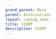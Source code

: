 ```yaml
---
grand_parent: More
parent: Associations
layout: coming_soon
title: SIGMT
description: SIGMT
---
```

